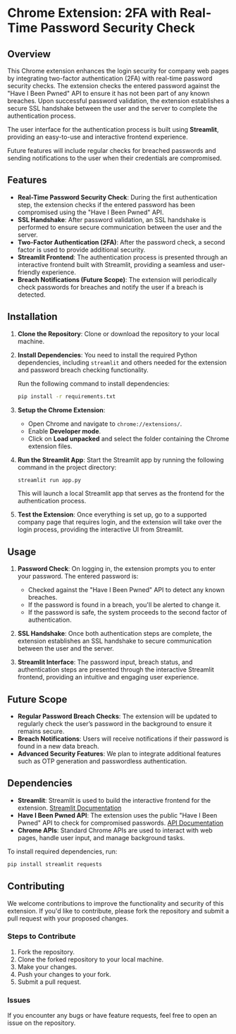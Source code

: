 # Chrome Extension: 2FA with Real-Time Password Security Check

## Overview

This Chrome extension enhances the login security for company web pages by integrating two-factor authentication (2FA) with real-time password security checks. The extension checks the entered password against the "Have I Been Pwned" API to ensure it has not been part of any known breaches. Upon successful password validation, the extension establishes a secure SSL handshake between the user and the server to complete the authentication process.

The user interface for the authentication process is built using **Streamlit**, providing an easy-to-use and interactive frontend experience.

Future features will include regular checks for breached passwords and sending notifications to the user when their credentials are compromised.

## Features

- **Real-Time Password Security Check**: During the first authentication step, the extension checks if the entered password has been compromised using the "Have I Been Pwned" API.
- **SSL Handshake**: After password validation, an SSL handshake is performed to ensure secure communication between the user and the server.
- **Two-Factor Authentication (2FA)**: After the password check, a second factor is used to provide additional security.
- **Streamlit Frontend**: The authentication process is presented through an interactive frontend built with Streamlit, providing a seamless and user-friendly experience.
- **Breach Notifications (Future Scope)**: The extension will periodically check passwords for breaches and notify the user if a breach is detected.

## Installation

1. **Clone the Repository**:
   Clone or download the repository to your local machine.

2. **Install Dependencies**:
   You need to install the required Python dependencies, including `streamlit` and others needed for the extension and password breach checking functionality.
   
   Run the following command to install dependencies:
   
   ```bash
   pip install -r requirements.txt
   ```

3. **Setup the Chrome Extension**:
   - Open Chrome and navigate to `chrome://extensions/`.
   - Enable **Developer mode**.
   - Click on **Load unpacked** and select the folder containing the Chrome extension files.

4. **Run the Streamlit App**:
   Start the Streamlit app by running the following command in the project directory:

   ```bash
   streamlit run app.py
   ```

   This will launch a local Streamlit app that serves as the frontend for the authentication process.

5. **Test the Extension**:
   Once everything is set up, go to a supported company page that requires login, and the extension will take over the login process, providing the interactive UI from Streamlit.

## Usage

1. **Password Check**: On logging in, the extension prompts you to enter your password. The entered password is:
   - Checked against the "Have I Been Pwned" API to detect any known breaches.
   - If the password is found in a breach, you'll be alerted to change it.
   - If the password is safe, the system proceeds to the second factor of authentication.
   
2. **SSL Handshake**: Once both authentication steps are complete, the extension establishes an SSL handshake to secure communication between the user and the server.

3. **Streamlit Interface**: The password input, breach status, and authentication steps are presented through the interactive Streamlit frontend, providing an intuitive and engaging user experience.

## Future Scope

- **Regular Password Breach Checks**: The extension will be updated to regularly check the user’s password in the background to ensure it remains secure.
- **Breach Notifications**: Users will receive notifications if their password is found in a new data breach.
- **Advanced Security Features**: We plan to integrate additional features such as OTP generation and passwordless authentication.

## Dependencies

- **Streamlit**: Streamlit is used to build the interactive frontend for the extension. [Streamlit Documentation](https://docs.streamlit.io/)
- **Have I Been Pwned API**: The extension uses the public "Have I Been Pwned" API to check for compromised passwords. [API Documentation](https://haveibeenpwned.com/API/v3)
- **Chrome APIs**: Standard Chrome APIs are used to interact with web pages, handle user input, and manage background tasks.

To install required dependencies, run:

```bash
pip install streamlit requests
```

## Contributing

We welcome contributions to improve the functionality and security of this extension. If you'd like to contribute, please fork the repository and submit a pull request with your proposed changes.

### Steps to Contribute

1. Fork the repository.
2. Clone the forked repository to your local machine.
3. Make your changes.
4. Push your changes to your fork.
5. Submit a pull request.

### Issues

If you encounter any bugs or have feature requests, feel free to open an issue on the repository.


